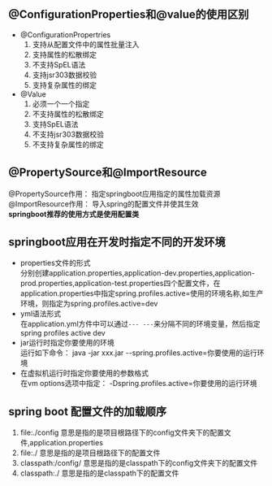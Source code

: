 ## @ConfigurationProperties和@value的使用区别  

+ @ConfigurationPropertries  
  1. 支持从配置文件中的属性批量注入  
  2. 支持属性的松散绑定  
  3. 不支持SpEL语法
  4. 支持jsr303数据校验  
  5. 支持复杂属性的绑定
+ @Value  
  1. 必须一个一个指定  
  2. 不支持属性的松散绑定  
  3. 支持SpEL语法
  4. 不支持jsr303数据校验
  5. 不支持复杂属性的绑定 
  
## @PropertySource和@ImportResource
  @PropertySource作用： 指定springboot应用指定的属性加载资源  
  @ImportResource作用： 导入spring的配置文件并使其生效  
  **springboot推荐的使用方式是使用配置类**
## springboot应用在开发时指定不同的开发环境   
  + properties文件的形式  
  分别创建application.properties,application-dev.properties,application-prod.properties,application-test.properties四个配置文件，在application.properties中指定spring.profiles.active=使用的环境名称,如生产环境，则指定为spring.profiles.active=dev  
  + yml语法形式  
  在application.yml方件中可以通过```--- ---```来分隔不同的环境变量，然后指定spring profiles active dev
  + jar运行时指定你要使用的环境  
  运行如下命令： java -jar xxx.jar --spring.profiles.active=你要使用的运行环境  
  + 在虚拟机运行时指定你要使用的参数格式   
  在vm options选项中指定： -Dspring.profiles.active=你要使用的运行环境  
 ## spring boot 配置文件的加载顺序  
  1. file:./config 意思是指的是项目根路径下的config文件夹下的配置文件,application.properties  
  2. file:./  意思是指的是项目根路径下的配置文件  
  3. classpath:/config/  意思是指的是classpath下的config文件夹下的配置文件  
  4. classpath:./ 意思是指的是classpath下的配置文件  
